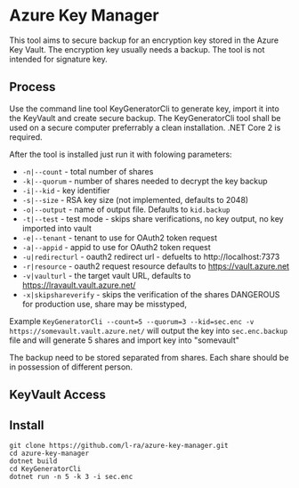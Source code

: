 # Azure Key Manager

This tool aims to secure backup for an encryption key stored in the Azure Key Vault.
The encryption key usually needs a backup. The tool is not intended for signature key.

## Process
Use the command line tool KeyGeneratorCli to generate key, import it into the KeyVault 
and create secure backup. The KeyGeneratorCli tool shall be used on a secure computer preferrably 
a clean installation. .NET Core 2 is required.  

After the tool is installed just run it with folowing parameters:
* `-n|--count` - total number of shares
* `-k|--quorum`	- number of shares needed to decrypt the key backup
* `-i|--kid` - key identifier
* `-s|--size` - RSA key size (not implemented, defaults to 2048)
* `-o|--output` - name of output file. Defaults to `kid.backup`
* `-t|--test` - test mode - skips share verifications, no key output, no key imported into vault
* `-e|--tenant` - tenant to use for OAuth2 token request
* `-a|--appid` - appid to use for OAuth2 token request
* `-u|redirecturl` - oauth2 redirect url - defuelts to http://localhost:7373
* `-r|resource` - oauth2 request resource defaults to https://vault.azure.net
* `-v|vaulturl` - the target vault URL, defaults to https://lravault.vault.azure.net/
* `-x|skipshareverify` - skips the verification of the shares DANGEROUS for production use, share may be misstyped,


Example `KeyGeneratorCli --count=5 --quorum=3 --kid=sec.enc -v https://somevault.vault.azure.net/` will output 
the key into `sec.enc.backup` file and will generate 5 shares and import key into "somevault"

The backup need to be stored separated from shares. Each share should be 
in possession of different person. 


## KeyVault Access



## Install
```
git clone https://github.com/l-ra/azure-key-manager.git
cd azure-key-manager
dotnet build
cd KeyGeneratorCli
dotnet run -n 5 -k 3 -i sec.enc
```